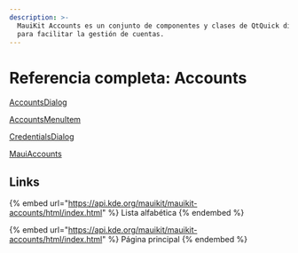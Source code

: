```yaml
---
description: >-
  MauiKit Accounts es un conjunto de componentes y clases de QtQuick diseñados
  para facilitar la gestión de cuentas.
---
```


# Referencia completa: Accounts

[AccountsDialog](https://api.kde.org/mauikit/mauikit-accounts/html/classAccountsDialog.html)

[AccountsMenuItem](https://api.kde.org/mauikit/mauikit-accounts/html/classAccountsMenuItem.html)

[CredentialsDialog](https://api.kde.org/mauikit/mauikit-accounts/html/classCredentialsDialog.html)

[MauiAccounts](https://api.kde.org/mauikit/mauikit-accounts/html/classMauiAccounts.html)

## Links

{% embed url="https://api.kde.org/mauikit/mauikit-accounts/html/index.html" %}
Lista alfabética
{% endembed %}

{% embed url="https://api.kde.org/mauikit/mauikit-accounts/html/index.html" %}
Página principal
{% endembed %}
